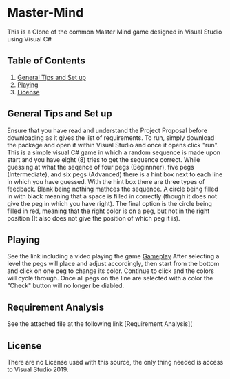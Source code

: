 
# Master-Mind
This is a Clone of the common Master Mind game designed in Visual Studio using Visual C#

## Table of Contents 
1. [General Tips and Set up](https://github.com/Gregory-Salley-199/Master-Mind/blob/main/README.md#general-tips-and-set-up)
2. [Playing](https://github.com/Gregory-Salley-199/Master-Mind/blob/main/README.md#playing)
3. [License](https://github.com/Gregory-Salley-199/Master-Mind/blob/main/README.md#license)

## General Tips and Set up
Ensure that you have read and understand the Project Proposal before downloading as it gives the list of requirements. 
To run, simply download the package and open it within Visual Studio and once it opens click "run".
This is a simple visual C# game in which a random sequence is made upon start and you have eight (8) tries to get the sequence correct.
While guessing at what the seqence of four pegs (Beginnner), five pegs (Intermediate), and six pegs (Advanced) there is a hint box next to each line in which you have guessed. 
With the hint box there are three types of feedback. Blank being nothing mathces the sequence. A circle being filled in with black meaning that a space is filled in correctly (though it does not give the peg in which you have right). The final option is the circle being filled in red, meaning that the right color is on a peg, but not in the right position (It also does not give the position of which peg it is).

## Playing
See the link including a video playing the game [Gameplay](https://github.com/Gregory-Salley-199/Master-Mind/blob/main/MM%20video.zip)
After selecting a level the pegs will place and adjust accordingly, then start from the bottom and click on one peg to change its color. Continue to click and the colors will cycle through. Once all pegs on the line are selected with a color the "Check" button will no longer be diabled. 

## Requirement Analysis
See the attached file at the following link [Requirement Analysis](

## License
There are no License used with this source, the only thing needed is access to Visual Studio 2019.
